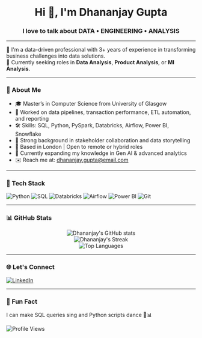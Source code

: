 <!-- Banner Image -->
<!-- <p align="center">
  <img src="https://your-banner-image-url.com/banner.png" alt="Dhananjay Gupta Banner" width="100%" />
</p> -->

<h1 align="center">Hi 👋, I'm Dhananjay Gupta</h1>
<h3 align="center">I love to talk about DATA • ENGINEERING • ANALYSIS</h3>

---

🌟 I'm a data-driven professional with 3+ years of experience in transforming business challenges into data solutions.  
🚀 Currently seeking roles in **Data Analysis**, **Product Analysis**, or **MI Analysis**.

---

### 💼 About Me

- 🎓 Master’s in Computer Science from University of Glasgow  
- 💼 Worked on data pipelines, transaction performance, ETL automation, and reporting  
- 🛠️ Skills: SQL, Python, PySpark, Databricks, Airflow, Power BI, Snowflake  
- 🤝 Strong background in stakeholder collaboration and data storytelling  
- 📍 Based in London | Open to remote or hybrid roles  
- 🌱 Currently expanding my knowledge in Gen AI & advanced analytics  
- ✉️ Reach me at: dhananjay.gupta@email.com

---

### 🧰 Tech Stack

![Python](https://img.shields.io/badge/Python-3670A0?style=for-the-badge&logo=python&logoColor=ffdd54)
![SQL](https://img.shields.io/badge/SQL-005C84?style=for-the-badge&logo=postgresql&logoColor=white)
![Databricks](https://img.shields.io/badge/Databricks-FF3621?style=for-the-badge&logo=databricks&logoColor=white)
![Airflow](https://img.shields.io/badge/Airflow-017CEE?style=for-the-badge&logo=apacheairflow&logoColor=white)
![Power BI](https://img.shields.io/badge/PowerBI-F2C811?style=for-the-badge&logo=powerbi&logoColor=black)
![Git](https://img.shields.io/badge/Git-F05032?style=for-the-badge&logo=git&logoColor=white)

---

### 📊 GitHub Stats

<p align="center">
  <img src="https://github-readme-stats.vercel.app/api?username=Fury0508&show_icons=true&theme=radical" alt="Dhananjay's GitHub stats" />
  <br/>
  <img src="https://github-readme-streak-stats.herokuapp.com/?user=Fury0508&theme=radical" alt="Dhananjay's Streak" />
  <br/>
  <img src="https://github-readme-stats.vercel.app/api/top-langs/?username=Fury0508&layout=compact&theme=radical" alt="Top Languages" />
</p>

---

### 🌐 Let's Connect

<!--[![Portfolio](https://img.shields.io/badge/Portfolio-000?style=for-the-badge&logo=vercel&logoColor=white)](https://your-portfolio-link.com)-->
[![LinkedIn](https://img.shields.io/badge/LinkedIn-0A66C2?style=for-the-badge&logo=linkedin&logoColor=white)](https://linkedin.com/in/dgupta05)


---

### 🎯 Fun Fact
I can make SQL queries sing and Python scripts dance 💃📊

![Profile Views](https://komarev.com/ghpvc/?username=dhananjaygupta&color=blue)
